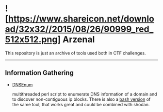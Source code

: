 # ![https://www.shareicon.net/download/32x32//2015/08/26/90999_red_512x512.png] Arzenal 

This repository is just an archive of tools used both in CTF challenges.

--------------

Information Gathering
---------------------
* [DNSEnum](https://github.com/fwaeytens/dnsenum)

    multithreaded perl script to enumerate DNS information of a domain and to discover non-contiguous ip blocks.
    There is also a [bash version](https://github.com/theMiddleBlue/DNSenum) of the same tool, that works great and could be    combined with shodan.    
